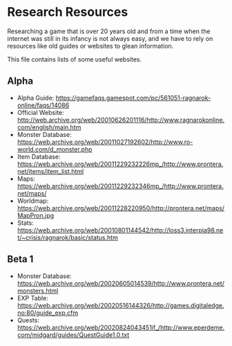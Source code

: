 Research Resources
=============================================================================

Researching a game that is over 20 years old and from a time when the
internet was still in its infancy is not always easy, and we have to
rely on resources like old guides or websites to glean information.

This file contains lists of some useful websites.

Alpha
-----------------------------------------------------------------------------

- Alpha Guide: https://gamefaqs.gamespot.com/pc/561051-ragnarok-online/faqs/14086
- Official Website: http://web.archive.org/web/20010626201116/http://www.ragnarokonline.com/english/main.htm
- Monster Database: https://web.archive.org/web/20011027192602/http://www.ro-world.com/d_monster.php
- Item Database: https://web.archive.org/web/20011229232226mp_/http://www.prontera.net/items/item_list.html
- Maps: https://web.archive.org/web/20011229232346mp_/http://www.prontera.net/maps/
- Worldmap: https://web.archive.org/web/20011228220950/http://prontera.net/maps/MapPron.jpg
- Stats: https://web.archive.org/web/20010801144542/http://loss3.interpia98.net/~crisis/ragnarok/basic/status.htm

Beta 1
-----------------------------------------------------------------------------

- Monster Database: https://web.archive.org/web/20020605014539/http://www.prontera.net/monsters.html
- EXP Table: https://web.archive.org/web/20020516144326/http://games.digitaledge.no:80/guide_exp.cfm
- Quests: https://web.archive.org/web/20020824043451if_/http://www.eperdeme.com/midgard/guides/QuestGuide1.0.txt
